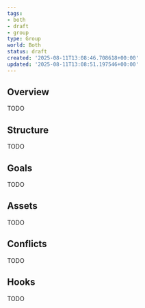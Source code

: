 ```yaml
---
tags:
- both
- draft
- group
type: Group
world: Both
status: draft
created: '2025-08-11T13:08:46.708618+00:00'
updated: '2025-08-11T13:08:51.197546+00:00'
---
```



## Overview

TODO
## Structure

TODO
## Goals

TODO
## Assets

TODO
## Conflicts

TODO
## Hooks

TODO
